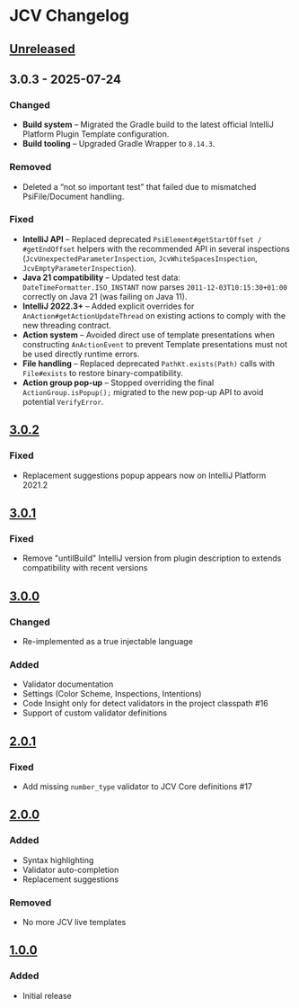 # JCV Changelog

## [Unreleased]

## 3.0.3 - 2025-07-24

### Changed

- **Build system** – Migrated the Gradle build to the latest official IntelliJ Platform Plugin Template configuration.
- **Build tooling** – Upgraded Gradle Wrapper to `8.14.3`.

### Removed

- Deleted a “not so important test” that failed due to mismatched PsiFile/Document handling.

### Fixed

- **IntelliJ API** – Replaced deprecated `PsiElement#getStartOffset / #getEndOffset` helpers with the recommended API in several inspections (`JcvUnexpectedParameterInspection`, `JcvWhiteSpacesInspection`, `JcvEmptyParameterInspection`).
- **Java 21 compatibility** – Updated test data: `DateTimeFormatter.ISO_INSTANT` now parses `2011-12-03T10:15:30+01:00` correctly on Java 21 (was failing on Java 11).
- **IntelliJ 2022.3+** – Added explicit overrides for `AnAction#getActionUpdateThread` on existing actions to comply with the new threading contract.
- **Action system** – Avoided direct use of template presentations when constructing `AnActionEvent` to prevent Template presentations must not be used directly runtime errors.
- **File handling** – Replaced deprecated `PathKt.exists(Path)` calls with `File#exists` to restore binary-compatibility.
- **Action group pop-up** – Stopped overriding the final `ActionGroup.isPopup();` migrated to the new pop-up API to avoid potential `VerifyError`.

## [3.0.2]

### Fixed

- Replacement suggestions popup appears now on IntelliJ Platform 2021.2

## [3.0.1]

### Fixed

- Remove "untilBuild" IntelliJ version from plugin description to extends compatibility with recent versions

## [3.0.0]

### Changed

- Re-implemented as a true injectable language

### Added

- Validator documentation
- Settings (Color Scheme, Inspections, Intentions)
- Code Insight only for detect validators in the project classpath #16
- Support of custom validator definitions

## [2.0.1]

### Fixed

- Add missing `number_type` validator to JCV Core definitions #17

## [2.0.0]

### Added

- Syntax highlighting
- Validator auto-completion
- Replacement suggestions

### Removed

- No more JCV live templates

## [1.0.0]

### Added

- Initial release

[Unreleased]: https://github.com/ekino/jcv-idea-plugin/compare/v3.0.2...HEAD
[3.0.2]: https://github.com/ekino/jcv-idea-plugin/compare/v3.0.1...v3.0.2
[3.0.1]: https://github.com/ekino/jcv-idea-plugin/compare/v3.0.0...v3.0.1
[3.0.0]: https://github.com/ekino/jcv-idea-plugin/compare/2.0.1...v3.0.0
[2.0.1]: https://github.com/ekino/jcv-idea-plugin/compare/2.0.0...2.0.1
[2.0.0]: https://github.com/ekino/jcv-idea-plugin/compare/1.0.0...1.0.0
[1.0.0]: https://github.com/ekino/jcv-idea-plugin/compare/a70d7c59e66af964b488b484250e9ade19bfdc31...1.0.0

